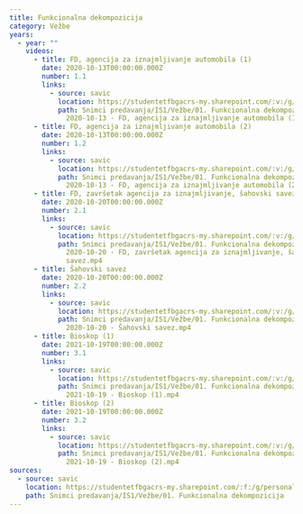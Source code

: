 ```yaml
---
title: Funkcionalna dekompozicija
category: Vežbe
years:
  - year: ""
    videos:
      - title: FD, agencija za iznajmljivanje automobila (1)
        date: 2020-10-13T00:00:00.000Z
        number: 1.1
        links:
          - source: savic
            location: https://studentetfbgacrs-my.sharepoint.com/:v:/g/personal/sa190595d_student_etf_bg_ac_rs/ESLwdGAhioxFgZ3ecPbo7qEBbUY6xMYw4b0_44wDsDI1Zw
            path: Snimci predavanja/IS1/Vežbe/01. Funkcionalna dekompozicija/01.01 -
              2020-10-13 - FD, agencija za iznajmljivanje automobila (1).mp4
      - title: FD, agencija za iznajmljivanje automobila (2)
        date: 2020-10-13T00:00:00.000Z
        number: 1.2
        links:
          - source: savic
            location: https://studentetfbgacrs-my.sharepoint.com/:v:/g/personal/sa190595d_student_etf_bg_ac_rs/EV1m0HO6YthBrM8jTVjcq88BvR_mKCNXt6I5wNUAYd-uMA
            path: Snimci predavanja/IS1/Vežbe/01. Funkcionalna dekompozicija/01.02 -
              2020-10-13 - FD, agencija za iznajmljivanje automobila (2).mp4
      - title: FD, završetak agencija za iznajmljivanje, šahovski savez
        date: 2020-10-20T00:00:00.000Z
        number: 2.1
        links:
          - source: savic
            location: https://studentetfbgacrs-my.sharepoint.com/:v:/g/personal/sa190595d_student_etf_bg_ac_rs/EepY4rY6vH9Npy-3z0O8ifYBdvepAIlyqHSa8F7fh-tFQg
            path: Snimci predavanja/IS1/Vežbe/01. Funkcionalna dekompozicija/02.01 -
              2020-10-20 - FD, završetak agencija za iznajmljivanje, šahovski
              savez.mp4
      - title: Šahovski savez
        date: 2020-10-20T00:00:00.000Z
        number: 2.2
        links:
          - source: savic
            location: https://studentetfbgacrs-my.sharepoint.com/:v:/g/personal/sa190595d_student_etf_bg_ac_rs/EebjgbkTJbZFoXABk-wHMJgBgxmG-Y6VTSfTGCBN_DrDng
            path: Snimci predavanja/IS1/Vežbe/01. Funkcionalna dekompozicija/02.02 -
              2020-10-20 - Šahovski savez.mp4
      - title: Bioskop (1)
        date: 2021-10-19T00:00:00.000Z
        number: 3.1
        links:
          - source: savic
            location: https://studentetfbgacrs-my.sharepoint.com/:v:/g/personal/sa190595d_student_etf_bg_ac_rs/EWbG5J4EKjFMj4ymMDohkgsBJkXetvGYFUUGCDHPunwGHw
            path: Snimci predavanja/IS1/Vežbe/01. Funkcionalna dekompozicija/03.01 -
              2021-10-19 - Bioskop (1).mp4
      - title: Bioskop (2)
        date: 2021-10-19T00:00:00.000Z
        number: 3.2
        links:
          - source: savic
            location: https://studentetfbgacrs-my.sharepoint.com/:v:/g/personal/sa190595d_student_etf_bg_ac_rs/EccQ3zNG6LdKt3rnJN2WlX4BK4gqXPVY1kb4OnFpssxwJA
            path: Snimci predavanja/IS1/Vežbe/01. Funkcionalna dekompozicija/03.02 -
              2021-10-19 - Bioskop (2).mp4
sources:
  - source: savic
    location: https://studentetfbgacrs-my.sharepoint.com/:f:/g/personal/sa190595d_student_etf_bg_ac_rs/EjCDvNw7CYdLlxpuJDBCF_EBtMv5On0cA_fBSvEoNG473w
    path: Snimci predavanja/IS1/Vežbe/01. Funkcionalna dekompozicija
---
```



